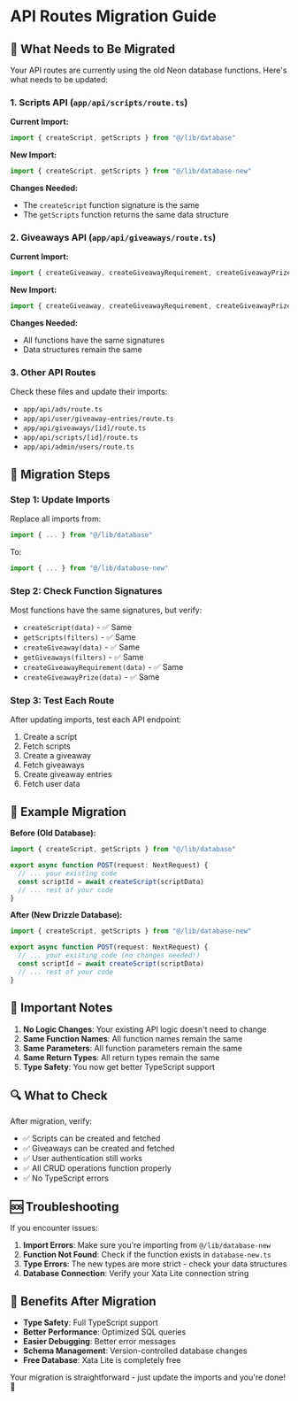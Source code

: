 # API Routes Migration Guide

## 🎯 What Needs to Be Migrated

Your API routes are currently using the old Neon database functions. Here's what needs to be updated:

### 1. **Scripts API** (`app/api/scripts/route.ts`)
**Current Import:**
```typescript
import { createScript, getScripts } from "@/lib/database"
```

**New Import:**
```typescript
import { createScript, getScripts } from "@/lib/database-new"
```

**Changes Needed:**
- The `createScript` function signature is the same
- The `getScripts` function returns the same data structure

### 2. **Giveaways API** (`app/api/giveaways/route.ts`)
**Current Import:**
```typescript
import { createGiveaway, createGiveawayRequirement, createGiveawayPrize, getGiveaways } from "@/lib/database"
```

**New Import:**
```typescript
import { createGiveaway, createGiveawayRequirement, createGiveawayPrize, getGiveaways } from "@/lib/database-new"
```

**Changes Needed:**
- All functions have the same signatures
- Data structures remain the same

### 3. **Other API Routes**
Check these files and update their imports:
- `app/api/ads/route.ts`
- `app/api/user/giveaway-entries/route.ts`
- `app/api/giveaways/[id]/route.ts`
- `app/api/scripts/[id]/route.ts`
- `app/api/admin/users/route.ts`

## 🔄 Migration Steps

### Step 1: Update Imports
Replace all imports from:
```typescript
import { ... } from "@/lib/database"
```

To:
```typescript
import { ... } from "@/lib/database-new"
```

### Step 2: Check Function Signatures
Most functions have the same signatures, but verify:
- `createScript(data)` - ✅ Same
- `getScripts(filters)` - ✅ Same
- `createGiveaway(data)` - ✅ Same
- `getGiveaways(filters)` - ✅ Same
- `createGiveawayRequirement(data)` - ✅ Same
- `createGiveawayPrize(data)` - ✅ Same

### Step 3: Test Each Route
After updating imports, test each API endpoint:
1. Create a script
2. Fetch scripts
3. Create a giveaway
4. Fetch giveaways
5. Create giveaway entries
6. Fetch user data

## 📝 Example Migration

**Before (Old Database):**
```typescript
import { createScript, getScripts } from "@/lib/database"

export async function POST(request: NextRequest) {
  // ... your existing code
  const scriptId = await createScript(scriptData)
  // ... rest of your code
}
```

**After (New Drizzle Database):**
```typescript
import { createScript, getScripts } from "@/lib/database-new"

export async function POST(request: NextRequest) {
  // ... your existing code (no changes needed!)
  const scriptId = await createScript(scriptData)
  // ... rest of your code
}
```

## 🚨 Important Notes

1. **No Logic Changes**: Your existing API logic doesn't need to change
2. **Same Function Names**: All function names remain the same
3. **Same Parameters**: All function parameters remain the same
4. **Same Return Types**: All return types remain the same
5. **Type Safety**: You now get better TypeScript support

## 🔍 What to Check

After migration, verify:
- ✅ Scripts can be created and fetched
- ✅ Giveaways can be created and fetched
- ✅ User authentication still works
- ✅ All CRUD operations function properly
- ✅ No TypeScript errors

## 🆘 Troubleshooting

If you encounter issues:

1. **Import Errors**: Make sure you're importing from `@/lib/database-new`
2. **Function Not Found**: Check if the function exists in `database-new.ts`
3. **Type Errors**: The new types are more strict - check your data structures
4. **Database Connection**: Verify your Xata Lite connection string

## 🎉 Benefits After Migration

- **Type Safety**: Full TypeScript support
- **Better Performance**: Optimized SQL queries
- **Easier Debugging**: Better error messages
- **Schema Management**: Version-controlled database changes
- **Free Database**: Xata Lite is completely free

Your migration is straightforward - just update the imports and you're done! 🚀
